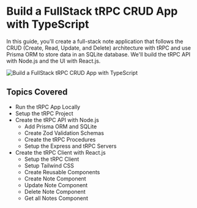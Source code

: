 # Build a FullStack tRPC CRUD App with TypeScript

In this guide, you'll create a full-stack note application that follows the CRUD (Create, Read, Update, and Delete) architecture with tRPC and use Prisma ORM to store data in an SQLite database. We'll build the tRPC API with Node.js and the UI with React.js. 

![Build a FullStack tRPC CRUD App with TypeScript](https://codevoweb.com/wp-content/uploads/2022/10/Build-a-FullStack-tRPC-CRUD-App-with-TypeScript.webp)

## Topics Covered

- Run the tRPC App Locally
- Setup the tRPC Project
- Create the tRPC API with Node.js
    - Add Prisma ORM and SQLite
    - Create Zod Validation Schemas
    - Create the tRPC Procedures
    - Setup the Express and tRPC Servers
- Create the tRPC Client with React.js
    - Setup the tRPC Client
    - Setup Tailwind CSS
    - Create Reusable Components
    - Create Note Component
    - Update Note Component
    - Delete Note Component
    - Get all Notes Component


